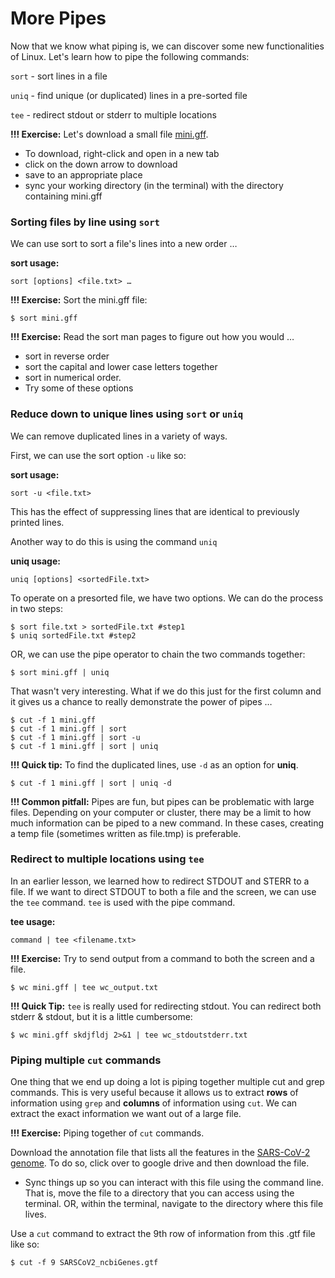 # More Pipes

Now that we know what piping is, we can discover some new functionalities of Linux. Let's learn how to pipe the following commands:

`sort` - sort lines in a file

`uniq` - find unique (or duplicated) lines in a pre-sorted file

`tee` - redirect stdout or stderr to multiple locations

**!!! Exercise:** Let's download a small file [mini.gff](https://github.com/jesshill/CSU-2025FA-DSCI-510-001_LINUX_as_a_computational_platform/blob/main/Data/mini.gff).

- To download, right-click and open in a new tab
- click on the down arrow to download
- save to an appropriate place
- sync your working directory (in the terminal) with the directory containing mini.gff

### Sorting files by line using `sort`

We can use sort to sort a file's lines into a new order …

**sort usage:**

`sort [options] <file.txt> …`

**!!! Exercise:** Sort the mini.gff file:

```
$ sort mini.gff
```

**!!! Exercise:** Read the sort man pages to figure out how you would …

- sort in reverse order
- sort the capital and lower case letters together
- sort in numerical order.
- Try some of these options

### Reduce down to unique lines using `sort` or `uniq`

We can remove duplicated lines in a variety of ways.

First, we can use the sort option `-u` like so:

**sort usage:**

`sort -u <file.txt>`

This has the effect of suppressing lines that are identical to previously printed lines.

Another way to do this is using the command `uniq`

**uniq usage:**

`uniq [options] <sortedFile.txt>`

To operate on a presorted file, we have two options. We can do the process in two steps:

```
$ sort file.txt > sortedFile.txt #step1
$ uniq sortedFile.txt #step2
```

OR, we can use the pipe operator to chain the two commands together:

```
$ sort mini.gff | uniq
```

That wasn't very interesting. What if we do this just for the first column and it gives us a chance to really demonstrate the power of pipes …

```
$ cut -f 1 mini.gff
$ cut -f 1 mini.gff | sort
$ cut -f 1 mini.gff | sort -u 
$ cut -f 1 mini.gff | sort | uniq
```

**!!! Quick tip:** To find the duplicated lines, use `-d` as an option for **uniq**.

```
$ cut -f 1 mini.gff | sort | uniq -d
```

**!!! Common pitfall:** Pipes are fun, but pipes can be problematic with large files. Depending on your computer or cluster, there may be a limit to how much information can be piped to a new command. In these cases, creating a temp file (sometimes written as file.tmp) is preferable.

### Redirect to multiple locations using `tee`

In an earlier lesson, we learned how to redirect STDOUT and STERR to a file. If we want to direct STDOUT to both a file and the screen, we can use the `tee` command. `tee` is used with the pipe command.

**tee usage:**

`command | tee <filename.txt>`

**!!! Exercise:** Try to send output from a command to both the screen and a file.

```
$ wc mini.gff | tee wc_output.txt
```

**!!! Quick Tip:** `tee` is really used for redirecting stdout. You can redirect both stderr & stdout, but it is a little cumbersome:

```
$ wc mini.gff skdjfldj 2>&1 | tee wc_stdoutstderr.txt
```

### Piping multiple `cut` commands

One thing that we end up doing a lot is piping together multiple cut and grep commands. This is very useful because it allows us to extract **rows** of information using `grep` and **columns** of information using `cut`. We can extract the exact information we want out of a large file.

**!!! Exercise:** Piping together of `cut` commands.

Download the annotation file that lists all the features in the [SARS-CoV-2 genome](https://github.com/jesshill/CSU-2025FA-DSCI-510-001_LINUX_as_a_computational_platform/blob/main/Data/SARSCoV2_ncbiGenes.gtf). To do so, click over to google drive and then download the file.

- Sync things up so you can interact with this file using the command line. That is, move the file to a directory that you can access using the terminal. OR, within the terminal, navigate to the directory where this file lives.

Use a `cut` command to extract the 9th row of information from this .gtf file like so:

```
$ cut -f 9 SARSCoV2_ncbiGenes.gtf 
```












